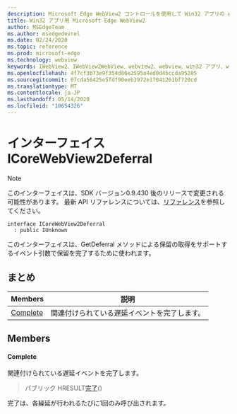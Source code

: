 ```yaml
---
description: Microsoft Edge WebView2 コントロールを使用して Win32 アプリの web コンテンツをホストする
title: Win32 アプリ用 Microsoft Edge WebView2
author: MSEdgeTeam
ms.author: msedgedevrel
ms.date: 02/24/2020
ms.topic: reference
ms.prod: microsoft-edge
ms.technology: webview
keywords: IWebView2、IWebView2WebView、webview2、webview、win32 アプリ、win32、edge、ICoreWebView2、ICoreWebView2Host、browser control、edge html
ms.openlocfilehash: 4f7cf3b73e9f354d86e2595a4ed0d4bccda95285
ms.sourcegitcommit: 07cda56425e5fdf90eeb3972e17041261bf720cd
ms.translationtype: MT
ms.contentlocale: ja-JP
ms.lasthandoff: 05/14/2020
ms.locfileid: "10654326"
---
```

# インターフェイス ICoreWebView2Deferral 

> [!NOTE]
> このインターフェイスは、SDK バージョン0.9.430 後のリリースで変更される可能性があります。 最新 API リファレンスについては、[リファレンス](../../../webview2-api-reference.md)を参照してください。

```
interface ICoreWebView2Deferral
  : public IUnknown
```

このインターフェイスは、GetDeferral メソッドによる保留の取得をサポートするイベント引数で保留を完了するために使われます。

## まとめ

 Members                        | 説明
--------------------------------|---------------------------------------------
[Complete](#complete) | 関連付けられている遅延イベントを完了します。

## Members

#### Complete 

関連付けられている遅延イベントを完了します。

> パブリック HRESULT[完了](#complete)()

完了は、各繰延が行われるたびに1回のみ呼び出されます。

